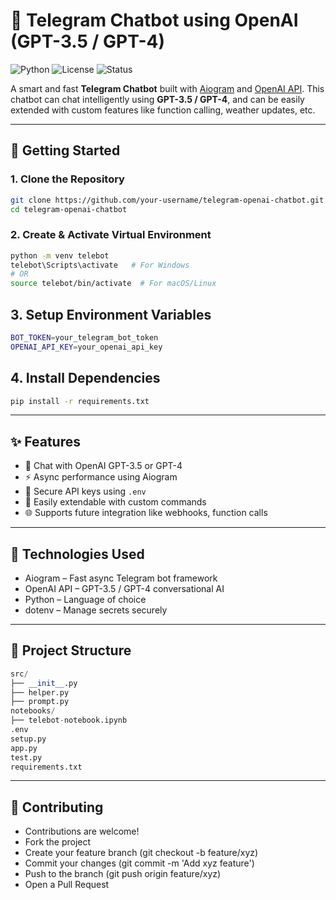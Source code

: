 # 🤖 Telegram Chatbot using OpenAI (GPT-3.5 / GPT-4)

![Python](https://img.shields.io/badge/Python-3.8+-blue?logo=python)
![License](https://img.shields.io/badge/License-MIT-green)
![Status](https://img.shields.io/badge/Status-Active-brightgreen)

A smart and fast **Telegram Chatbot** built with [Aiogram](https://docs.aiogram.dev/en/latest/) and [OpenAI API](https://platform.openai.com/docs/). This chatbot can chat intelligently using **GPT-3.5 / GPT-4**, and can be easily extended with custom features like function calling, weather updates, etc.

---



## 🚀 Getting Started

### 1. Clone the Repository
```bash
git clone https://github.com/your-username/telegram-openai-chatbot.git
cd telegram-openai-chatbot
```


### 2. Create & Activate Virtual Environment
```bash
python -m venv telebot
telebot\Scripts\activate   # For Windows
# OR
source telebot/bin/activate  # For macOS/Linux
```


## 3. Setup Environment Variables
```bash
BOT_TOKEN=your_telegram_bot_token
OPENAI_API_KEY=your_openai_api_key
```

## 4. Install Dependencies
```bash
pip install -r requirements.txt
```

---

## ✨ Features

- 🧠 Chat with OpenAI GPT-3.5 or GPT-4
- ⚡ Async performance using Aiogram
- 🔐 Secure API keys using `.env`
- 🧩 Easily extendable with custom commands
- 🌐 Supports future integration like webhooks, function calls

---

## 🔧 Technologies Used
- Aiogram – Fast async Telegram bot framework
- OpenAI API – GPT-3.5 / GPT-4 conversational AI
- Python – Language of choice
- dotenv – Manage secrets securely

---

## 📂 Project Structure
```python
src/
├── __init__.py
├── helper.py
├── prompt.py
notebooks/
├── telebot-notebook.ipynb
.env
setup.py
app.py
test.py
requirements.txt

```
---

## 🤝 Contributing
- Contributions are welcome!
- Fork the project
- Create your feature branch (git checkout -b feature/xyz)
- Commit your changes (git commit -m 'Add xyz feature')
- Push to the branch (git push origin feature/xyz)
- Open a Pull Request